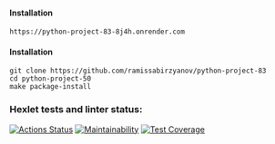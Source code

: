 #### Installation
```
https://python-project-83-8j4h.onrender.com
```


#### Installation


```
git clone https://github.com/ramissabirzyanov/python-project-83
cd python-project-50
make package-install
```




### Hexlet tests and linter status:
[![Actions Status](https://github.com/ramissabirzyanov/python-project-83/actions/workflows/hexlet-check.yml/badge.svg)](https://github.com/ramissabirzyanov/python-project-83/actions)
[![Maintainability](https://api.codeclimate.com/v1/badges/72bbf6b7416634d7677a/maintainability)](https://codeclimate.com/github/ramissabirzyanov/python-project-83/maintainability)
[![Test Coverage](https://api.codeclimate.com/v1/badges/72bbf6b7416634d7677a/test_coverage)](https://codeclimate.com/github/ramissabirzyanov/python-project-83/test_coverage)

